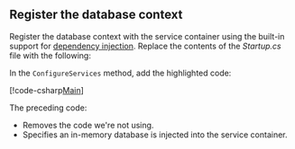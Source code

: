 ## Register the database context

Register the database context with the service container using the built-in support for [dependency injection](xref:fundamentals/dependency-injection).  Replace the contents of the *Startup.cs* file with the following:

In the `ConfigureServices` method, add the highlighted code:

[!code-csharp[Main](../../tutorials/first-web-api/sample/TodoApi/Startup.cs?highlight=2,4,12)]

The preceding code:

* Removes the code we're not using.
* Specifies an in-memory database is injected into the service container.